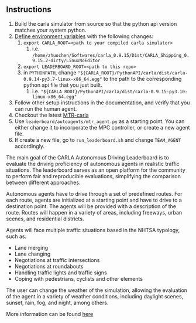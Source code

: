 ## Instructions
1. Build the carla simulator from source so that the python api version matches your system python.
2. [Define environment variables](https://leaderboard.carla.org/get_started_v2_1/#13-define-the-environment-variables) with the following changes:
   1. `export CARLA_ROOT=<path to your compiled carla simulator>`
      1. i.e. `/home/zhuochen/Softwares/carla_0.9.15/Dist/CARLA_Shipping_0.9.15.2-dirty/LinuxNoEditor`
   2. `export LEADERBOARD_ROOT=<path to this repo>`
   3. in `PYTHONPATH`, change `"${CARLA_ROOT}/PythonAPI/carla/dist/carla-0.9.14-py3.7-linux-x86_64.egg"` to the path to the corresponding python api file that you just built.
      1. i.e. `"${CARLA_ROOT}/PythonAPI/carla/dist/carla-0.9.15-py3.10-linux-x86_64.egg"`
3. Follow other setup instructions in the documentation, and verify that you can run the human agent.
4. Checkout the latest [MTR-carla](https://github.com/kevin1zc/MTR-carla)
5. Use `leaderboard/autoagents/mtr_agent.py` as a starting point. You can either change it to incorporate the MPC controller, or create a new agent file.
5. If create a new file, go to `run_leaderboard.sh` and change `TEAM_AGENT` accordingly.

The main goal of the CARLA Autonomous Driving Leaderboard is to evaluate the driving proficiency of autonomous agents in realistic traffic situations. The leaderboard serves as an open platform for the community to perform fair and reproducible evaluations, simplifying the comparison between different approaches.

Autonomous agents have to drive through a set of predefined routes. For each route, agents are initialized at a starting point and have to drive to a destination point. The agents will be provided with a description of the route. Routes will happen in a variety of areas, including freeways, urban scenes, and residential districts.

Agents will face multiple traffic situations based in the NHTSA typology, such as:

* Lane merging
* Lane changing
* Negotiations at traffic intersections
* Negotiations at roundabouts
* Handling traffic lights and traffic signs
* Coping with pedestrians, cyclists and other elements

The user can change the weather of the simulation, allowing the evaluation of the agent in a variety of weather conditions, including daylight scenes, sunset, rain, fog, and night, among others.

More information can be found [here](https://leaderboard.carla.org/)